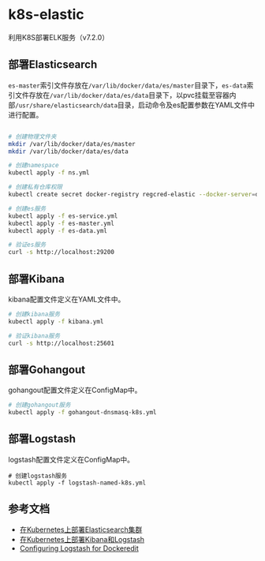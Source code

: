 # k8s-elastic
利用K8S部署ELK服务（v7.2.0）

## 部署Elasticsearch

`es-master`索引文件存放在`/var/lib/docker/data/es/master`目录下，`es-data`索引文件存放在`/var/lib/docker/data/es/data`目录下，以pvc挂载至容器内部`/usr/share/elasticsearch/data`目录，启动命令及es配置参数在YAML文件中进行配置。

```bash

# 创建物理文件夹
mkdir /var/lib/docker/data/es/master
mkdir /var/lib/docker/data/es/data

# 创建namespace
kubectl apply -f ns.yml

# 创建私有仓库权限
kubectl create secret docker-registry regcred-elastic --docker-server=dockerhub-pr.yeshj.com --docker-username=xxx --docker-password=xxx --docker-email=xxx -n ns-elastic

# 创建es服务
kubectl apply -f es-service.yml
kubectl apply -f es-master.yml
kubectl apply -f es-data.yml

# 验证es服务
curl -s http://localhost:29200
```

## 部署Kibana

kibana配置文件定义在YAML文件中。

```bash
# 创建kibana服务
kubectl apply -f kibana.yml

# 验证kibana服务
curl -s http://localhost:25601
```

## 部署Gohangout

gohangout配置文件定义在ConfigMap中。

```bash
# 创建gohangout服务
kubectl apply -f gohangout-dnsmasq-k8s.yml
```

## 部署Logstash

logstash配置文件定义在ConfigMap中。

```
# 创建logstash服务
kubectl apply -f logstash-named-k8s.yml
```

## 参考文档

- [在Kubernetes上部署Elasticsearch集群](https://blog.csdn.net/chenleiking/article/details/79453460)
- [在Kubernetes上部署Kibana和Logstash](https://blog.csdn.net/chenleiking/article/details/79466158)
- [Configuring Logstash for Dockeredit](https://www.elastic.co/guide/en/logstash/current/docker-config.html)
